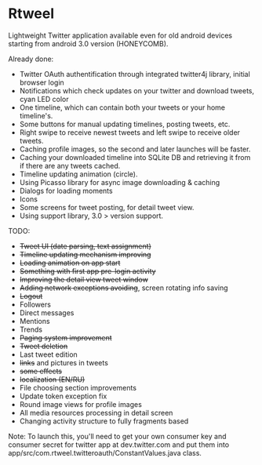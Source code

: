 Rtweel
======
Lightweight Twitter application available even for old android devices starting from android 3.0 version (HONEYCOMB). 

Already done:
- Twitter OAuth authentification through integrated twitter4j library, initial browser login
- Notifications which check updates on your twitter and download tweets, cyan LED color
- One timeline, which can contain both your tweets or your home timeline's. 
- Some buttons for manual updating timelines, posting tweets, etc.
- Right swipe to receive newest tweets and left swipe to receive older tweets.
- Caching profile images, so the second and later launches will be faster.
- Caching your downloaded timeline into SQLite DB and retrieving it from if there are any tweets cached.
- Timeline updating animation (circle).
- Using Picasso library for async image downloading & caching
- Dialogs for loading moments
- Icons
- Some screens for tweet posting, for detail tweet view.
- Using support library, 3.0 > version support.

TODO:
- ~~Tweet UI (date parsing, text assignment)~~
- ~~Timeline updating mechanism improving~~
- ~~Loading animation on app start~~
- ~~Something with first app pre-login activity~~
- ~~Improving the detail view tweet window~~
- ~~Adding network exceptions avoiding~~, screen rotating info saving
- ~~Logout~~
- Followers
- Direct messages
- Mentions
- Trends
- ~~Paging system improvement~~
- ~~Tweet deletion~~
- Last tweet edition
- ~~links~~ and pictures in tweets
- ~~some effects~~
- ~~localization (EN/RU)~~
- File choosing section improvements
- Update token exception fix
- Round image views for profile images
- All media resources processing in detail screen
- Changing activity structure to fully fragments based

Note: To launch this, you'll need to get your own consumer key and consumer secret for twitter app at dev.twitter.com and put them into app/src/com.rtweel.twitteroauth/ConstantValues.java class.

